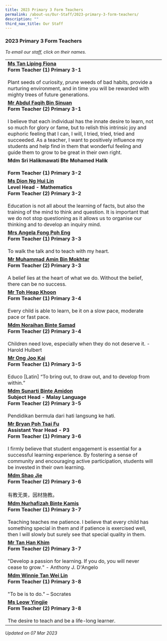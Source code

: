 ```yaml
---
title: 2023 Primary 3 Form Teachers
permalink: /about-us/Our-Staff/2023-primary-3-form-teachers/
description: ""
third_nav_title: Our Staff
---
```

### 2023 Primary 3 Form Teachers

*To email our staff, click on their names.*

|  |  |
|---|---|
[**Ms Tan Liping Fiona**](mailto:tan_liping_fiona@moe.edu.sg)<br>**Form Teacher (1) Primary 3-1**<br><br>Plant seeds of curiosity, prune weeds of bad habits, provide a nurturing environment, and in time you will be rewarded with mighty trees of future generations. |
[**Mr Abdul Faqih Bin Sinuan**](mailto:abdul_faqih_sinuan@moe.edu.sg)<br>**Form Teacher (2) Primary 3-1**<br><br>I believe that each individual has the innate desire to learn, not so much for glory or fame, but to relish this intrinsic joy and euphoric feeling that I can, I will, I tried, tried, tried and succeeded. As a teacher, I want to positively influence my students and help find in them that wonderful feeling and guide them to grow to be great in their own right. |
**Mdm Sri Halikmawati Bte Mohamed Halik<br><br>Form Teacher (1) Primary 3-2**    |
[**Ms Dion Ng Hui Lin**](mailto:ng_hui_lin_dion@moe.edu.sg)<br>**Level Head - Mathematics<br>Form Teacher (2) Primary 3-2**<br><br>Education is not all about the learning of facts, but also the training of the mind to think and question. It is important that we do not stop questioning as it allows us to organise our thinking and to develop an inquiry mind. |
[**Mrs Angela Fong Poh Eng**](mailto:ng_poh_eng@moe.edu.sg)<br>**Form Teacher (1) Primary 3-3**<br><br>To walk the talk and to teach with my heart. |
[**Mr Muhammad Amin Bin Mokhtar**](mailto:muhammad_amin_mokhtar@moe.edu.sg)<br>**Form Teacher (2) Primary 3-3**<br><br>A belief lies at the heart of what we do. Without the belief, there can be no success. |
[**Mr Toh Heap Khoon**](mailto:toh_heap_khoon@moe.edu.sg)<br>**Form Teacher (1) Primary 3-4**<br><br>Every child is able to learn, be it on a slow pace, moderate pace or fast pace.  |
[**Mdm Noraihan Binte Samad**](mailto:noraihan_samad@moe.edu.sg)<br>**Form Teacher (2) Primary 3-4**<br><br>Children need love, especially when they do not deserve it. - Harold Hulbert |
[**Mr Ong Joo Kai**](mailto:ong_joo_kai@moe.edu.sg)<br>**Form Teacher (1) Primary 3-5**<br><br>Educo [Latin] “To bring out, to draw out, and to develop from within.”  |
[**Mdm Sunarti Binte Amidon**](mailto:sunarti_amidon@moe.edu.sg)<br>**Subject Head - Malay Language<br>Form Teacher (2) Primary 3-5**<br><br>Pendidikan bermula dari hati langsung ke hati.  |
 [**Mr Bryan Poh Tsai Fu**](mailto:poh_tsai_fu_bryan@moe.edu.sg) <br>**Assistant Year Head - P3<br>Form Teacher (1) Primary 3-6**<br><br>I firmly believe that student engagement is essential for a successful learning experience. By fostering a sense of community and encouraging active participation, students will be invested in their own learning. |
 [**Mdm Shao Jie**](mailto:shao_jie@moe.edu.sg)<br>**Form Teacher (2) Primary 3-6**<br><br>有教无类，因材施教。 |
[**Mdm Nurhafizah Binte Kamis**](mailto:nurhafizah_kamis@moe.edu.sg)<br>**Form Teacher (1) Primary 3-7**<br><br>Teaching teaches me patience. I believe that every child has something special in them and if patience is exercised well, then I will slowly but surely see that special quality in them. |
[**Mr Tan Han Khim**](mailto:tan_han_khim@moe.edu.sg)<br>**Form Teacher (2) Primary 3-7**<br><br>"Develop a passion for learning. If you do, you will never cease to grow." - Anthony J. D'Angelo  |
[**Mdm Winnie Tan Wei Lin**](mailto:tan_wei_lin_winnie@moe.edu.sg)<br>**Form Teacher (1) Primary 3-8**<br><br>"To be is to do." – Socrates |
 [**Ms Leow Yingjie**](mailto:leow_ying_jie@moe.edu.sg)<br>**Form Teacher (2) Primary 3-8**<br><br>The desire to teach and be a life-long learner.  |

*Updated on 07 Mar 2023*